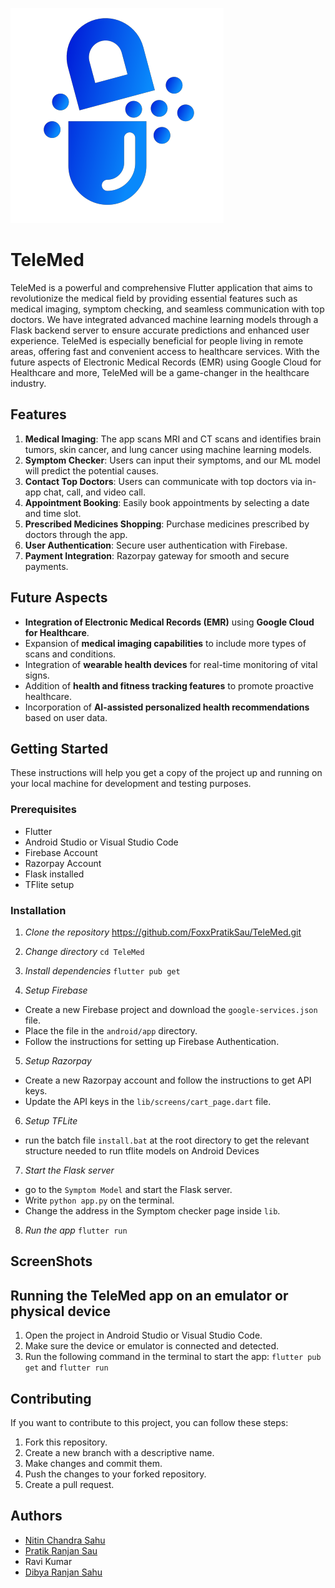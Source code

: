 ![TeleMed](images/TelemedLogo.png)

# TeleMed

TeleMed is a powerful and comprehensive Flutter application that aims to revolutionize the medical field by providing essential features such as medical imaging, symptom checking, and seamless communication with top doctors. We have integrated advanced machine learning models through a Flask backend server to ensure accurate predictions and enhanced user experience. TeleMed is especially beneficial for people living in remote areas, offering fast and convenient access to healthcare services. With the future aspects of Electronic Medical Records (EMR) using Google Cloud for Healthcare and more, TeleMed will be a game-changer in the healthcare industry.

## Features

1. **Medical Imaging**: The app scans MRI and CT scans and identifies brain tumors, skin cancer, and lung cancer using machine learning models.
2. **Symptom Checker**: Users can input their symptoms, and our ML model will predict the potential causes.
3. **Contact Top Doctors**: Users can communicate with top doctors via in-app chat, call, and video call.
4. **Appointment Booking**: Easily book appointments by selecting a date and time slot.
5. **Prescribed Medicines Shopping**: Purchase medicines prescribed by doctors through the app.
6. **User Authentication**: Secure user authentication with Firebase.
7. **Payment Integration**: Razorpay gateway for smooth and secure payments.

## Future Aspects
- **Integration of Electronic Medical Records (EMR)** using **Google Cloud for Healthcare**.
- Expansion of **medical imaging capabilities** to include more types of scans and conditions.
- Integration of **wearable health devices** for real-time monitoring of vital signs.
- Addition of **health and fitness tracking features** to promote proactive healthcare.
- Incorporation of **AI-assisted personalized health recommendations** based on user data.

## Getting Started

These instructions will help you get a copy of the project up and running on your local machine for development and testing purposes.

### Prerequisites

- Flutter
- Android Studio or Visual Studio Code
- Firebase Account
- Razorpay Account
- Flask installed
- TFlite setup

### Installation

1. *Clone the repository*
   https://github.com/FoxxPratikSau/TeleMed.git

2. *Change directory*
   `cd TeleMed`

3. *Install dependencies*
   `flutter pub get`

4. *Setup Firebase*

- Create a new Firebase project and download the `google-services.json` file.
- Place the file in the `android/app` directory.
- Follow the instructions for setting up Firebase Authentication.

5. *Setup Razorpay*

- Create a new Razorpay account and follow the instructions to get API keys.
- Update the API keys in the `lib/screens/cart_page.dart` file.

6. *Setup TFLite*

- run the batch file `install.bat` at the root directory to get the relevant structure needed to run tflite models on Android Devices

7. *Start the Flask server*
- go to the `Symptom Model` and start the Flask server.
- Write `python app.py` on the terminal.
- Change the address in the Symptom checker page inside `lib`.

8. *Run the app*
   `flutter run`
## ScreenShots

## Running the TeleMed app on an emulator or physical device
1. Open the project in Android Studio or Visual Studio Code.
2. Make sure the device or emulator is connected and detected.
3. Run the following command in the terminal to start the app: `flutter pub get` and `flutter run`

## Contributing

If you want to contribute to this project, you can follow these steps:

1. Fork this repository.
2. Create a new branch with a descriptive name.
3. Make changes and commit them.
4. Push the changes to your forked repository.
5. Create a pull request.

## Authors

- [Nitin Chandra Sahu](https://github.com/sahunitin023)
- [Pratik Ranjan Sau](https://github.com/FoxxPratikSau)
- Ravi Kumar
- [Dibya Ranjan Sahu](https://github.com/dibyacoder)
